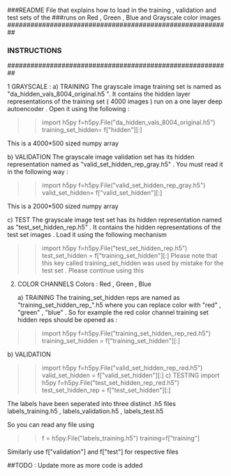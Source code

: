 ###README File that explains how to load in the training , validation and test sets of the ###runs on Red , Green , Blue and Grayscale color images 
##########################################################
###   INSTRUCTIONS 
##########################################################


1 GRAYSCALE :
  a) TRAINING
   The grayscale image training set is named as "da_hidden_vals_8004_original.h5 ". It contains the hidden layer representations of the training set ( 4000 images ) run on a one layer deep autoencoder . 
Open it using the following : 
>>import h5py 
>>f=h5py.File("da_hidden_vals_8004_original.h5")
>>training_set_hidden=  f["hidden"][:] 

This is a 4000*500 sized numpy array 


  b) VALIDATION
    The grayscale image validation set has its hidden representation named as "valid_set_hidden_rep_gray.h5" . You must read it in the following way : 
>>import h5py 
>>f=h5py.File("valid_set_hidden_rep_gray.h5")
>>valid_set_hidden= f["valid_set_hidden"][:] 
 
This is a 2000*500 sized numpy array 


  c) TEST 
   The grayscale image test set has its hidden representation named as "test_set_hidden_rep.h5" . It contains the hidden representations of the test set images . Load it using the following mechanism 
>>import h5py 
>>f=h5py.File("test_set_hidden_rep.h5")
>>test_set_hidden = f["training_set_hidden"][:]
Please note that this key called training_set_hidden was used by mistake for the test set . Please continue using this 


2. COLOR CHANNELS 
  Colors : Red , Green , Blue 

   a) TRAINING 
    The training_set_hidden reps are named as "training_set_hidden_rep_<COLOR>".h5 where you can replace color with  "red" , "green" , "blue" . So for example the red color channel training set hidden reps should be opened as : 
 >> import h5py 
 >> f=h5py.File("training_set_hidden_rep_red.h5") 
 >>training_set_hidden =  f["training_set_hidden"][:] 

   b) VALIDATION 
 >>import h5py 
 >>f=h5py.File("valid_set_hidden_rep_red.h5")
 >>valid_set_hidden =  f["valid_set_hidden"][:] 
   c) TESTING 
 >>import h5py 
 >>f=h5py.File("test_set_hidden_rep_red.h5") 
 >>test_set_hidden_rep = f["test_set_hidden"][:] 

The labels have been seperated into three distinct .h5 files 
labels_training.h5 , labels_validation.h5 , labels_test.h5 

So you can read any file using 
>>f = h5py.File("labels_training.h5")
>>training=f["training"] 

Similarly use f["validation"] and f["test"] for respective files 

##TODO : Update more as more code is added
